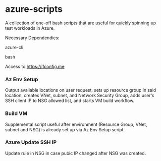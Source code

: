 # azure-scripts

A collection of one-off bash scripts that are useful for quickly spinning up test workloads in Azure.  

Necessary Dependendies:

azure-cli

bash

Access to https://ifconfig.me

### Az Env Setup ###

Output available locations on user request, sets up resource group in said location, creates VNet, subnet, and Network Security Group, adds user's SSH client IP to NSG allowed list, and starts VM build workflow.

### Build VM ###

Supplemental script useful after environment (Resource Group, VNet, subnet and NSG) is already set up via Az Env Setup script.

### Azure Update SSH IP ###

Update rule in NSG in case pubic IP changed after NSG was created.
